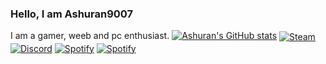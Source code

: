 ### Hello, I am Ashuran9007
I am a gamer, weeb and pc enthusiast.
[![Ashuran's GitHub stats](https://github-readme-stats.vercel.app/api?username=ashuran9007)](https://github.com/anuraghazra/github-readme-stats)
[<img align="center" alt="Steam" src="https://img.shields.io/badge/Steam-144475.svg?&style=for-the-badge&logo=steam&logoColor=white" />][steam]
[<img align="center" alt="Discord" src="https://img.shields.io/badge/Discord-5560E9.svg?&style=for-the-badge&logo=discord&logoColor=white" />][discord]
[<img align="center" alt="Spotify" src="https://img.shields.io/badge/Twitter-00ACEE.svg?&style=for-the-badge&logo=twitter&logoColor=white" />][twitter]
[<img align="center" alt="Spotify" src="https://img.shields.io/badge/Spotify-0D5F2A.svg?&style=for-the-badge&logo=spotify&logoColor=white" />][spotify]
<!--
**ashuran9007/ashuran9007** is a ✨ _special_ ✨ repository because its `README.md` (this file) appears on your GitHub profile.

Here are some ideas to get you started:

- 🔭 I’m currently working on ...
- 🌱 I’m currently learning ...
- 👯 I’m looking to collaborate on ...
- 🤔 I’m looking for help with ...
- 💬 Ask me about ...
- 📫 How to reach me: ...
- 😄 Pronouns: ...
- ⚡ Fun fact: ...
-->

[twitter]: https://twitter.com/ashuran9007
[steam]: https://steamcommunity.com/profiles/76561198136976133/
[discord]: https://discord.com/users/254690065618305025
[spotify]: https://open.spotify.com/user/ashuran9007
